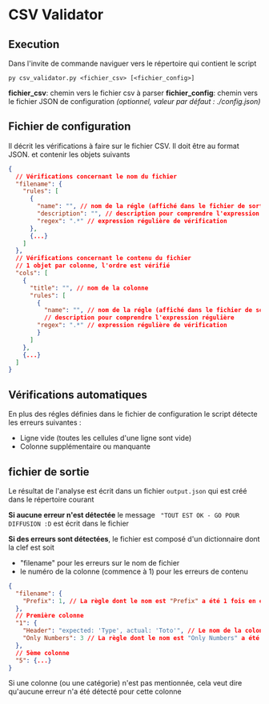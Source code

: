 # CSV Validator

## Execution

Dans l'invite de commande naviguer vers le répertoire qui contient le script

```shell
py csv_validator.py <fichier_csv> [<fichier_config>]
```

**fichier_csv**: chemin vers le fichier csv à parser
**fichier_config**: chemin vers le fichier JSON de configuration _(optionnel, valeur par défaut : ./config.json)_

## Fichier de configuration

Il décrit les vérifications à faire sur le fichier CSV.
Il doit être au format JSON. et contenir les objets suivants

```json
{
  // Vérifications concernant le nom du fichier
  "filename": {
    "rules": [
      {
        "name": "", // nom de la régle (affiché dans le fichier de sortie)
        "description": "", // description pour comprendre l'expression régulière
        "regex": ".*" // expression régulière de vérification
      },
      {...}
    ]
  },
  // Vérifications concernant le contenu du fichier
  // 1 objet par colonne, l'ordre est vérifié
  "cols": [
    {
      "title": "", // nom de la colonne
      "rules": [
        {
          "name": "", // nom de la régle (affiché dans le fichier de sortie)
          // description pour comprendre l'expression régulière
        "regex": ".*" // expression régulière de vérification
        }
      ]
    },
    {...}
  ]
}
```

## Vérifications automatiques

En plus des régles définies dans le fichier de configuration le script détecte les erreurs suivantes :

- Ligne vide (toutes les cellules d'une ligne sont vide)
- Colonne supplémentaire ou manquante

## fichier de sortie

Le résultat de l'analyse est écrit dans un fichier `output.json` qui est créé dans le répertoire courant

**Si aucune erreur n'est détectée** le message ` "TOUT EST OK - GO POUR DIFFUSION :D` est écrit dans le fichier

**Si des erreurs sont détectées**, le fichier est composé d'un dictionnaire dont la clef est soit

- "filename" pour les erreurs sur le nom de fichier
- le numéro de la colonne (commence à 1) pour les erreurs de contenu

```json
{
  "filename": {
    "Prefix": 1, // La règle dont le nom est "Prefix" a été 1 fois en erreur
  },
  // Première colonne
  "1": {
    "Header": "expected: 'Type', actual: 'Toto'", // Le nom de la colonne n'est pas le bon
    "Only Numbers": 3 // La règle dont le nom est "Only Numbers" a été 3 fois en erreur
  },
  // 5ème colonne
  "5": {...}
}
```

Si une colonne (ou une catégorie) n'est pas mentionnée, cela veut dire qu'aucune erreur n'a été détecté pour cette colonne
